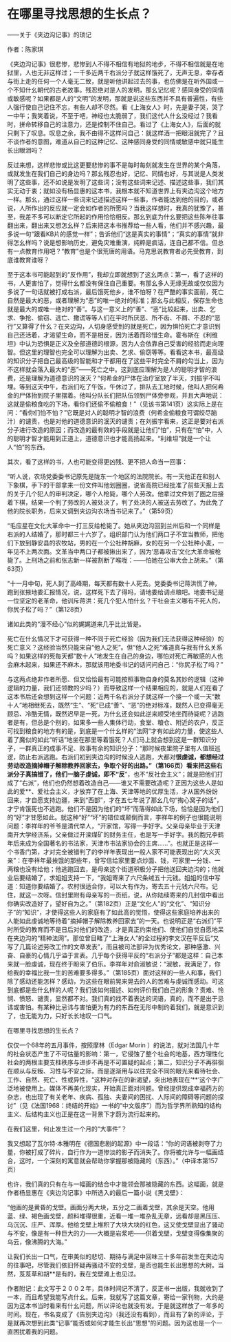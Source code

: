 # 在哪里寻找思想的生长点？

——关于《夹边沟记事》的琐记

作者：陈家琪

《夹边沟记事》很悲惨，悲惨到人不得不相信有地狱的地步，不得不相信就是在地狱里，人也无非这样过；一千多近两千右派分子就这样饿死了，无声无息，幸存者与街上走的任何一个人毫无二致，就是听他讲起过去的事，也仿佛是在听外国或一个不知什幺朝代的古老故事。残忍绝对是人的发明，那幺记忆呢？感同身受的同情或敏感呢？如果都是人的“文明”的发明，那就是说这些东西并不具有普遍性，有些人强行使自己记住不忘，有些人却不尽然。看《上海女人》时，先是妻子哭，哭了一中午；我笑着说，不至于吧，神经也太脆弱了，我们这代人什幺没经过？我看时，拼命转移自己的注意力，还是控制不住自己。看过了《上海女人》，后面的就只剩下了叹息。叹息之余，我不由得不这样问自己：就这样洒一把眼泪就完了？且不谈作者的意图，难道从自己的这种记忆、这种感同身受的同情或敏感中就只能生长出眼泪吗？ 

反过来想，这样悲惨或比这更要悲惨的事不是每时每刻就发生在世界的某个角落，或就发生在我们自己的身边吗？那幺残忍也好，记忆、同情也好，与其说是人类发明了这些事，还不如说是发明了这些词；没有这些词来记述、描述这些事，我们其实无动于衷；就如没有杨显惠的这本书，我根本就不知道世界上有夹边沟这个地方一样。那幺，通过这样一些词来记述描述这样一些事，作者能达到他的目的，或者说，人所作出的反应就一定会如作者的所愿吗？当我这样想时，我真的犹豫了，甚至，我差不多可以断定它所起的作用恰恰相反。那幺到底为什幺要把这些陈年往事翻出来，翻出来又想怎幺样？后来把这本书推荐给一些人看，他们并不感兴趣，最多说一句“跟看KB片的感觉一样”；告诉他们“这是真实的事情”；“真实的事情”就非得怎幺样吗？说是想影响历史，避免灾难重演，纯粹是疯话，连自己都不信。但总有一点教育作用吧？“教育”也是个很荒唐的用语。马克思说教育者必先受教育，到底谁教育谁呀？ 

至于这本书可能起到的“反作用”，我却立即就想到了这幺两点：第一，看了这样的书，人更害怕了，觉得什幺都没有保住自己重要。有那幺多人无缘无故或仅仅因为多说了一句话就被打成右派，最后饿死他乡，谁不怕呀？在严酷的事实面前，死亡自然是最大的恶，或者理解为“恶”的唯一绝对的标准；那幺与此相反，保存生命也就是最大的或唯一绝对的“善”。与这一意义上的“善”、“恶”比较起来，出卖、乞求、争抢、偷窃、逃亡、撒谎等等人们在平时所厌恶、所不齿、不屑、不忍的“恶行”又算得了什幺？在夹边沟，人切身感受到的就是死亡，因为惧怕死亡才意识到自己还活着，才渴望生命，而不是相反，因为活着而珍惜生命。霍布斯在《利维坦》中认为恐惧是正义及全部道德的根源，因为人会依靠自己受害的经验而走向理智。但这里的理智也完全可以理解为出卖、乞求、偷窃等等。看看这本书，最高级的知识分子把自己最高级的智能和才干都用在了这些平时完全不屑的勾当上，因为不这样就会落入最大的“恶”――死亡之中。这到底应理解为是人的聪明才智的浪费，还是理解为道德意识的泯灭？“何希金的尸体在治疗室放了半天，刘振宇不叫埋。等到这天中午，右派们吃了午饭，午休过了，排队去工地时候，他叫人把何希金的尸体抬到院子里摆着。他叫分队长们把队伍领到尸体旁参观，并且大声地说：这就是偷粮食吃的下场，看你们还偷不偷粮食！”（见该书第141页）这实际上是在问：“看你们怕不怕？”它既是对人的聪明才智的浪费（何希金偷粮食可谓绞尽脑汁）的谴责，也是对他的道德意识的泯灭的谴责；在刘振宇看来，这正是要对右派分子进行改造的原因；而改造的最有效的手段就是让他们“怕”，只有在“怕”中，人的聪明才智才能用到正道上，道德意识也才能高扬起来。“利维坦”就是一个让人“怕”的东西。 

其次，看了这样的书，人也可能变得更凶残、更不把人命当一回事： 

“听人说，农场党委委书记原先是陇东一个地区的法院院长。有一天他正在和别人下象棋，手下的干部拿来一份文件叫他划圈圈，说省高院已经批准了前些天报上去的关于几个犯人的审判决定，哪个人枪毙，哪个人劳改。他拿过文件划了圈之后接着下棋，结果一个判了劳改的人被处决了，判了处决的人被送去劳改了。为此免了他的院长职务，后来又调到夹边沟农场当书记来了。”（第59页） 

“毛应星在文化大革命中一打三反给枪毙了。她从夹边沟回到兰州后和一个同样是右派的人结婚了，那时都三十六岁了。组织部门认为他们两口子不宜当教师，把他们下放到静安县的农牧站，男的在一个公社种胡麻，女的在另一个公社种小麦，一年见不上两次面。文革当中两口子都被揪出来了，因为‘恶毒攻击’文化大革命被枪毙了。上刑场之前和张志新一样被割断了喉咙：——怕她在公审大会上胡来。”（第63页） 

“十一月中旬，死人到了高峰期，每天都有数十人死去。党委委书记蒋洪慌了神，跑到张掖地委汇报情况，说，这样死下去了得吗，请地委给调点粮吧。地委书记是一位坚定的老革命，他训斥蒋洪：死几个犯人怕什幺？干社会主义哪有不死人的，你尻子松了吗？”（第128页） 

诸如此类的“漫不经心”似的娓娓道来几乎比比皆是。 

死亡在什幺情况下才可获得一种不同于死亡经验（因为我们无法获得这种经验）的死亡意义？这经验当然只能来自“他人之死”。但“他人之死”难道真与我有什幺关系吗？如果这样的死每天都“数十人”地发生在自己的身边，哪怕对死亡再敏感的人也会麻木起来，如果还不麻木，那就该用地委书记的话问问自己：“你尻子松了吗？” 

与这两点绝非作者所愿、但又恰恰最有可能按照事物自身的莫名其妙的逻辑（这种逻辑的力量，我们还领教的少吗？）而导致这样一个结果相应的，就是人们在看了这本书后还会想到这样一个问题：近两千名右派分子就这样一个接一个或一天“数十人”地相继死去，既然“生”、“死”已成“善”、“恶”的绝对标准，既然人已变得毫无顾忌、冷酷无情，既然迟早是一死，为什幺还会如此逆来顺受地坐而待毙呢？逃跑者是有，但总是个别的，如果多一些人集体行动，食堂、粮仓、附近的农户，反正可找到粮食的地方有的是，到底是一个什幺样的“法网”才有如此的力量，使这些人着了魔似的如此“听话”地坐在那里等着饿死？人们马上就会想到这是一群知识分子，一群真正的成事不足、败事有余的知识分子：“那时候夜里院子里有人值班巡逻，防止右派逃跑。右派们初到夹边沟的时候没人逃跑，大都对**很虔诚，都想经过劳动改造摘掉帽子解除教养回家去，争取个好的出路。”（第166页）看来把这些右派分子真搞错了，他们一脑子虔诚，即不“反**”，也不“反社会主义”；就是把他们打成了“右派”，他们也仍然想着改造自己――谁又不需要改造呢？正因为这些人是如此的爱**、爱社会主义，才放弃了在上海、天津等地的优厚生活，才从国外纷纷回来，才自愿支持边疆，来到“西部”，才在五七年说了那幺几句“掏心窝子的话”，才宁肯饿死也不逃跑。他们不是因为他们的“坏”而落得如此下场，恰恰是因为他们的“好”才甘愿如此。就这种“好”“坏”的错位或颠倒而言，李祥年的例子也很能说明问题：李祥年的爷爷是清代举人，“开家馆，写得一手好字。父亲母亲毕业于天津南开大学经济系，父亲做过开滦煤矿的财务主任，也是写一手好字。我的胞兄李鹤年后来成为全国著名的书法家，天津市书法家协会的主席……”。也就正是这样一个书香门第，才对完全被错判了的李祥年表现出一般人家不可能表现出的“大义灭亲”：在李祥年最挨饿的那些年，曾写信给家里要点炒面、钱，可家里一分钱、一两粮也没有给他；他逃跑回去，是母亲这个街道积极分子把他送回夹边沟的；他就业后要结婚了，求姐姐支持一下，“我姐寄来了六尺条绒五十元钱。姐姐的信中写道：知道你要结婚了。农村很适合你，可以大有作为。寄去五十元钱六尺布。记住，就这一次呀。信封里附有母亲写的一页纸，说，从你陆续寄来的几封信中看出你确实改造好了，望好自为之。”（第182页）正是“文化人”的“文化”、“知识分子”的“知识”，才使得这些人的家庭有了如此高的觉悟，使得这些家庭培养出来的人能如此虔诚地等待着“摘掉帽子解除教养回家去”的一天。也说明正是“右派们”平时所受的教育而不是日后对他们的改造，才是真正约束他们、使他们自觉自愿地呆在夹边沟的“精神法网”。那位曾目睹了“上海女人”的全过程的李文汉在平反后“又写了几篇论述劳改工作的文章发表”，而且被司法部评为优秀论文，那种感激、兴奋、自豪的心情几乎溢于言表。几乎每个获得平反的“右派分子”都是这样：自己本来就一脸虔诚，现在终于盼来了伯乐。李祥年对俞淑敏说：“淑敏，我满足了，你给我的幸福比我一生的苦难要多得多。”（第185页）面对这样的一些人和事，我们除了感动还能怎样？感动，为这些在眼前晃来晃去的人的苦难与虔诚而感动。可这到底都是些什幺样的人呢？我们该如何描述、如何评价我们自己的形象？责难、怜悯、愤怒、谴责，显然都不对。我们真的找不着表达的词语，真的，而不是出于忌讳或害怕。有某种比忌讳与害怕更为有力的东西在无形中制约着我们，就是意识到了，也无能为力，只好长长地叹一口气。

在哪里寻找思想的生长点？ 

仅仅一个68年的五月事件，按照摩林（Edgar Morin ）的说法，就对法国几十年的社会状态产生了不可估量的影响：第一，它侵蚀了整个社会的地基，西方理性化社会的两根主要支柱秩序与进步不再是不可置疑的起点；第二，知识分子不再徘徊在顺从与反叛、习性与不安之际，而是逐渐用与以往完全不同的眼光来看待社会、工作、自然、死亡、性或异性，“这种对存在的新渴望，突出地表现在‘**’这个字广泛地被使用上。媒体不再美化现实，开始真正面对问题。曾经提供现成幸福药方的杂志，也出现了有关老年、疾病、孤独、夫妻间的困扰、人际间的障碍等问题的探讨”（见《法国1968：终结的开始》一书的“中文版序”）而为哲学界所熟知的结构主义、后结构主义也正是在这一背景下才蔚为流行起来的。 

在我们这里，何止发生过一个月的“大事件”？ 

我又想起了瓦尔特·本雅明在《德国悲剧的起源》中一段话：“你的词语被剥夺了力量，你被打成了碎片，自行作为一道惨淡的影子而消失了。你将被允许与一幅画结合，这时，一个深刻的寓意就会帮助你掌握那被隐藏的（东西）。”（中译本第157页） 

也许，我们真的只有在与一幅画的结合中才能领会那被隐藏的东西。这幅画，就是作者杨显惠在《夹边沟记事》中所选入的最后一篇小说《黑戈壁》： 

“他画的是黄昏的戈壁。画面分两大块，五分之二画着戈壁，其余是天空。他用蓝、绿、褐色画戈壁，颜料堆得很重，近看一堆一堆杂乱无章，远看却是黑压压、乌沉沉、庄严、浑厚。他给戈壁上堆积了大块大块的红色，这又使戈壁显出了骚动与不安，像是有一种巨大的力――大概是岩浆吧――供着戈壁，戈壁变得像集聚的乌云，像沸腾的大海。” 

让我们长出一口气，在审美似的悲切、期待与满足中回味三十多年前发生在夹边沟的往事吧，尽管我们依旧怀疑再骚动不安的戈壁，是否也能生长出思想的大树。当然，芨芨草和胡**是有的，我在戈壁滩上也见过。 

作者附记：此文写于２００２年，具体时间记不清了，反正书一出版，我就收到了一本，而且希望我能写点什幺。后来，我就写了这篇文章，寄给一家刊物，大约是因为这本书当时看来有什幺问题，所以评论也就没有发。于是就这样放了一年多的时间。现在，书名变成了《告别夹边沟》（我还没有看到），而且有了新的评论，于是就再次想到此类“记事”能否或如何才能生长出“思想”的问题。因为这也是一个一直困扰着我的问题。
